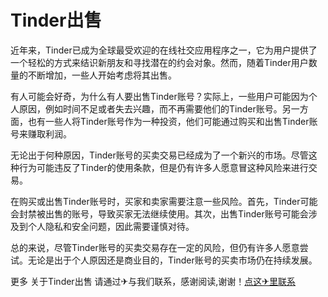 # Tinder出售

近年来，Tinder已成为全球最受欢迎的在线社交应用程序之一，它为用户提供了一个轻松的方式来结识新朋友和寻找潜在的约会对象。然而，随着Tinder用户数量的不断增加，一些人开始考虑将其出售。

有人可能会好奇，为什么有人要出售Tinder账号？实际上，一些用户可能因为个人原因，例如时间不足或者失去兴趣，而不再需要他们的Tinder账号。另一方面，也有一些人将Tinder账号作为一种投资，他们可能通过购买和出售Tinder账号来赚取利润。

无论出于何种原因，Tinder账号的买卖交易已经成为了一个新兴的市场。尽管这种行为可能违反了Tinder的使用条款，但是仍有许多人愿意冒这种风险来进行交易。

在购买或出售Tinder账号时，买家和卖家需要注意一些风险。首先，Tinder可能会封禁被出售的账号，导致买家无法继续使用。其次，出售Tinder账号可能会涉及到个人隐私和安全问题，因此需要谨慎对待。

总的来说，尽管Tinder账号的买卖交易存在一定的风险，但仍有许多人愿意尝试。无论是出于个人原因还是商业目的，Tinder账号的买卖市场仍在持续发展。

更多 关于Tinder出售 请通过✈与我们联系，感谢阅读,谢谢！[点这✈里联系](https://ss.k02.cc)